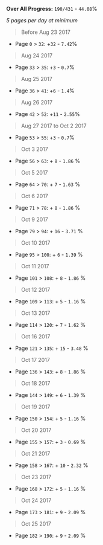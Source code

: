 **Over All Progress:** `190/431` - `44.08`%

*5 pages per day at minimum*

> Before Aug 23 2017
  * Page `0` > `32`: +`32` - `7.42`%
> Aug 24 2017
  * Page `33` > `35`: +`3` - `0.7`%
> Aug 25 2017
  * Page `36` > `41`: +`6` - `1.4`%
> Aug 26 2017
  * Page `42` > `52`: +`11` - `2.55`%
> Aug 27 2017 to Oct 2 2017
  * Page `53` > `55`: +`3` - `0.7`%
> Oct 3 2017
  * Page `56` >  `63`: + `8` - `1.86` %
> Oct 5 2017
  * Page `64` >  `70`: + `7` - `1.63` %
> Oct 6 2017
  * Page `71` >  `78`: + `8` - `1.86` %
> Oct 9 2017
  * Page `79` >  `94`: + `16` - `3.71` %
> Oct 10 2017
  * Page `95` >  `100`: + `6` - `1.39` %
> Oct 11 2017
  * Page `101` >  `108`: + `8` - `1.86` %
> Oct 12 2017
  * Page `109` >  `113`: + `5` - `1.16` %
> Oct 13 2017
  * Page `114` >  `120`: + `7` - `1.62` %
> Oct 16 2017
  * Page `121` >  `135`: + `15` - `3.48` %
> Oct 17 2017
  * Page `136` >  `143`: + `8` - `1.86` %
> Oct 18 2017
  * Page `144` >  `149`: + `6` - `1.39` %
> Oct 19 2017
  * Page `150` >  `154`: + `5` - `1.16` %
> Oct 20 2017
  * Page `155` >  `157`: + `3` - `0.69` %
> Oct 21 2017
  * Page `158` >  `167`: + `10` - `2.32` %
> Oct 23 2017
  * Page `168` >  `172`: + `5` - `1.16` %
> Oct 24 2017
  * Page `173` >  `181`: + `9` - `2.09` %
> Oct 25 2017
  * Page `182` >  `190`: + `9` - `2.09` %
